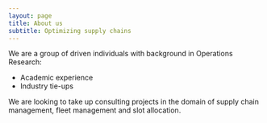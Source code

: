 ```yaml
---
layout: page
title: About us
subtitle: Optimizing supply chains
---
```


We are a group of driven individuals with background in Operations Research:

- Academic experience
- Industry tie-ups

We are looking to take up consulting projects in the domain of supply chain management, fleet 
management and slot allocation.



